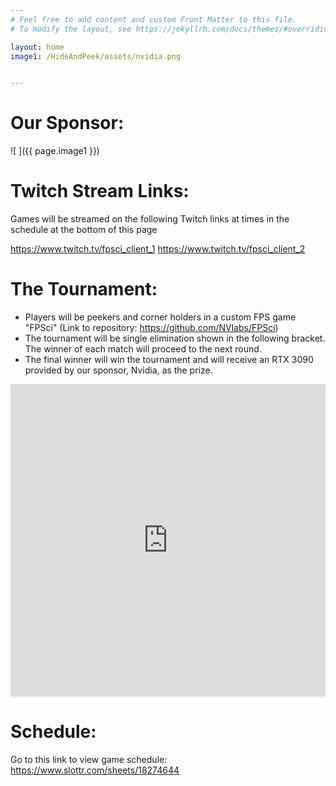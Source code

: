 ```yaml
---
# Feel free to add content and custom Front Matter to this file.
# To modify the layout, see https://jekyllrb.com/docs/themes/#overriding-theme-defaults

layout: home
image1: /HideAndPeek/assets/nvidia.png


---
```


# Our Sponsor:

![ ]({{ page.image1 }})

# Twitch Stream Links:

Games will be streamed on the following Twitch links at times in the schedule at the bottom of this page

https://www.twitch.tv/fpsci_client_1
https://www.twitch.tv/fpsci_client_2

# The Tournament:

- Players will be peekers and corner holders in a custom FPS game "FPSci" (Link to repository: https://github.com/NVlabs/FPSci)
- The tournament will be single elimination shown in the following bracket. The winner of each match will proceed to the next round.
- The final winner will win the tournament and will receive an RTX 3090 provided by our sponsor, Nvidia, as the prize.
<iframe src="https://challonge.com/q7xbgskb/module" width="100%" height="500" frameborder="0" scrolling="auto" allowtransparency="true"></iframe>

# Schedule:

Go to this link to view game schedule: https://www.slottr.com/sheets/18274644

